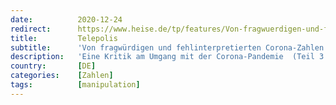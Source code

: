 ```yaml
---
date:          2020-12-24
redirect:      https://www.heise.de/tp/features/Von-fragwuerdigen-und-fehlinterpretierten-Corona-Zahlen-4996600.html
title:         Telepolis
subtitle:      'Von fragwürdigen und fehlinterpretierten Corona-Zahlen'
description:   'Eine Kritik am Umgang mit der Corona-Pandemie  (Teil 3 und Ende)'
country:       [DE]
categories:    [Zahlen]
tags:          [manipulation]
---
```

